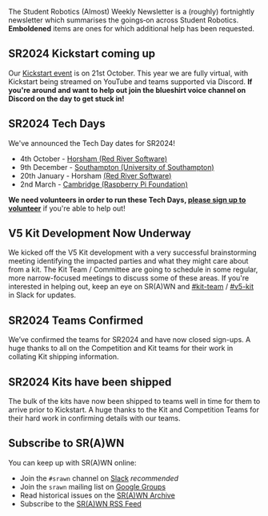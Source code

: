 The Student Robotics (Almost) Weekly Newsletter is a (roughly) fortnightly newsletter which summarises the goings‐on across Student Robotics. **Emboldened** items are ones for which additional help has been requested.

## SR2024 Kickstart coming up

Our [Kickstart event](https://studentrobotics.org/events/sr2024/virtual-kickstart/) is on 21st October. This year we are fully virtual, with Kickstart being streamed on YouTube and teams supported via Discord. **If you're around and want to help out join the blueshirt voice channel on Discord on the day to get stuck in!**

## SR2024 Tech Days

We've announced the Tech Day dates for SR2024!

- 4th October - [Horsham (Red River Software)](https://studentrobotics.org/events/sr2024/horsham-tech-day-november/)
- 9th December - [Southampton (University of Southampton)](https://studentrobotics.org/events/sr2024/southampton-tech-day-december/)
- 20th January - Horsham [(Red River Software)](https://studentrobotics.org/events/sr2024/horsham-tech-day-january/)
- 2nd March - [Cambridge (Raspberry Pi Foundation)](https://studentrobotics.org/events/sr2024/cambridge-tech-day-march/)

 **We need volunteers in order to run these Tech Days, [please sign up to volunteer](https://forms.gle/at6jwKjNXznREFz89)** if you're able to help out!

## V5 Kit Development Now Underway

We kicked off the V5 Kit development with a very successful brainstorming meeting identifying the impacted parties and what they might care about from a kit. The Kit Team / Committee are going to schedule in some regular, more narrow-focused meetings to discuss some of these areas. If you're interested in helping out, keep an eye on SR(A)WN and [#kit-team](https://studentrobotics.slack.com/archives/CMQ49PXPG) / [#v5-kit](https://studentrobotics.slack.com/archives/C05UKL9J615) in Slack for updates.

## SR2024 Teams Confirmed

We’ve confirmed the teams for SR2024 and have now closed sign-ups. A huge thanks to all on the Competition and Kit teams for their work in collating Kit shipping information.

## SR2024 Kits have been shipped

The bulk of the kits have now been shipped to teams well in time for them to arrive prior to Kickstart. A huge thanks to the Kit and Competition Teams for their hard work in confirming details with our teams.

## Subscribe to SR(A)WN

You can keep up with SR(A)WN online:

- Join the `#srawn` channel on [Slack](https://app.slack.com/client/T0EEPF1LH/C01GBT8NMSN) _recommended_
- Join the `srawn` mailing list on [Google Groups](https://groups.google.com/g/srawn)
- Read historical issues on the [SR(A)WN Archive](https://studentrobotics.org/srawn)
- Subscribe to the [SR(A)WN RSS Feed](https://studentrobotics.org/srawn/rss.xml)
